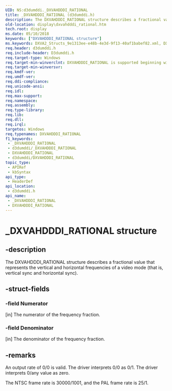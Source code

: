 ```yaml
---
UID: NS:d3dumddi._DXVAHDDDI_RATIONAL
title: _DXVAHDDDI_RATIONAL (d3dumddi.h)
description: The DXVAHDDDI_RATIONAL structure describes a fractional value that represents the vertical and horizontal frequencies of a video mode (that is, vertical sync and horizontal sync).
old-location: display\dxvahdddi_rational.htm
tech.root: display
ms.date: 05/10/2018
keywords: ["DXVAHDDDI_RATIONAL structure"]
ms.keywords: DXVA2_Structs_9e1313ee-e48b-4e3d-9f13-40af1babef82.xml, DXVAHDDDI_RATIONAL, DXVAHDDDI_RATIONAL structure [Display Devices], _DXVAHDDDI_RATIONAL, d3dumddi/DXVAHDDDI_RATIONAL, display.dxvahdddi_rational
req.header: d3dumddi.h
req.include-header: D3dumddi.h
req.target-type: Windows
req.target-min-winverclnt: DXVAHDDDI_RATIONAL is supported beginning with the Windows 7 operating system.
req.target-min-winversvr: 
req.kmdf-ver: 
req.umdf-ver: 
req.ddi-compliance: 
req.unicode-ansi: 
req.idl: 
req.max-support: 
req.namespace: 
req.assembly: 
req.type-library: 
req.lib: 
req.dll: 
req.irql: 
targetos: Windows
req.typenames: DXVAHDDDI_RATIONAL
f1_keywords:
 - _DXVAHDDDI_RATIONAL
 - d3dumddi/_DXVAHDDDI_RATIONAL
 - DXVAHDDDI_RATIONAL
 - d3dumddi/DXVAHDDDI_RATIONAL
topic_type:
 - APIRef
 - kbSyntax
api_type:
 - HeaderDef
api_location:
 - d3dumddi.h
api_name:
 - _DXVAHDDDI_RATIONAL
 - DXVAHDDDI_RATIONAL
---
```


# _DXVAHDDDI_RATIONAL structure


## -description

The DXVAHDDDI_RATIONAL structure describes a fractional value that represents the vertical and horizontal frequencies of a video mode (that is, vertical sync and horizontal sync).

## -struct-fields

### -field Numerator

[in] The numerator of the frequency fraction.

### -field Denominator

[in] The denominator of the frequency fraction.

## -remarks

An output rate of 0/0 is valid. The driver interprets 0/0 as 0/1. The driver interprets 0/any value as zero. 

The NTSC frame rate is 30000/1001, and the PAL frame rate is 25/1.

